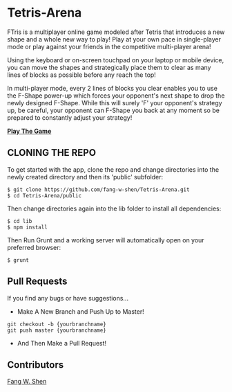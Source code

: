 # Tetris-Arena
FTris is a multiplayer online game modeled after Tetris that introduces a new shape and a whole new way to play! Play at your own pace in single-player mode or play against your friends in the competitive multi-player arena! 

Using the keyboard or on-screen touchpad on your laptop or mobile device, you can move the shapes and strategically place them to clear as many lines of blocks as possible before any reach the top!

In multi-player mode, every 2 lines of blocks you clear enables you to use the F-Shape power-up which forces your opponent's next shape to drop the newly designed F-Shape. While this will surely 'F' your opponent's strategy up, be careful, your opponent can F-Shape you back at any moment so be prepared to constantly adjust your strategy!

**[Play The Game](https://tetris-arena.firebaseapp.com)**

## CLONING THE REPO

To get started with the app, clone the repo and change directories into the newly created directory and then its 'public' subfolder:

```
$ git clone https://github.com/fang-w-shen/Tetris-Arena.git
$ cd Tetris-Arena/public
```
Then change directories again into the lib folder to install all dependencies:
```
$ cd lib
$ npm install
```
Then Run Grunt and a working server will automatically open on your preferred browser:
```
$ grunt
```

## Pull Requests
If you find any bugs or have suggestions...
 * Make A New Branch and Push Up to Master!
```
git checkout -b {yourbranchname}
git push master {yourbranchname}
```
* And Then Make a Pull Request!

## Contributors

[Fang W. Shen](https://github.com/fang-w-shen)

